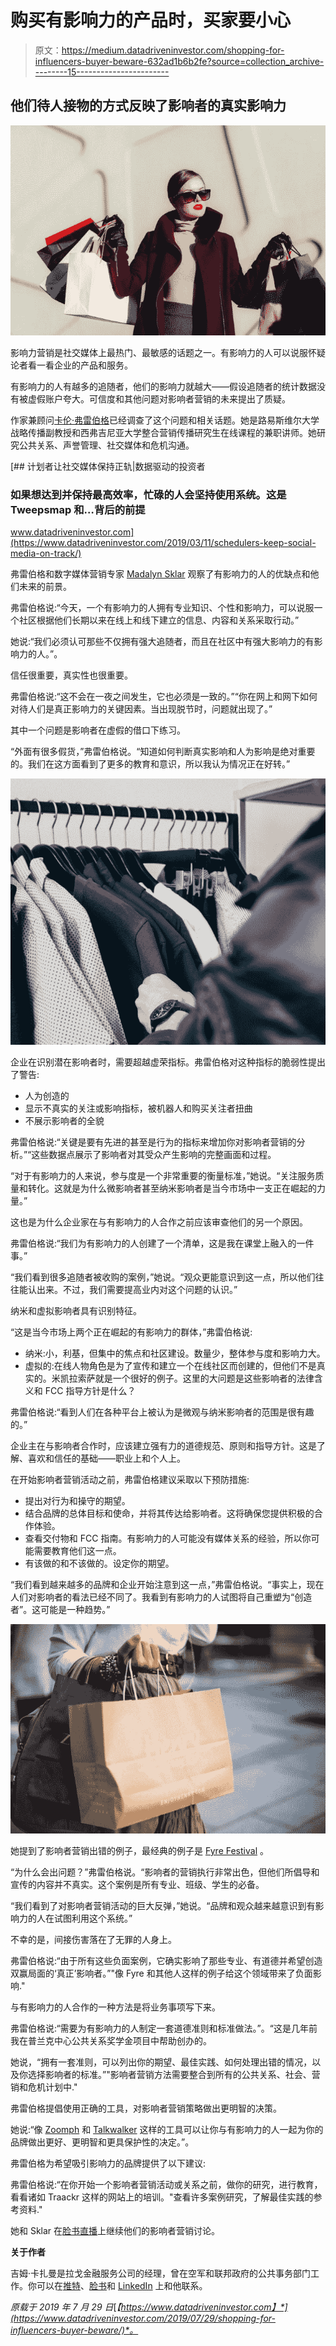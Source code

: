 # 购买有影响力的产品时，买家要小心

> 原文：<https://medium.datadriveninvestor.com/shopping-for-influencers-buyer-beware-632ad1b6b2fe?source=collection_archive---------15----------------------->

## 他们待人接物的方式反映了影响者的真实影响力

![](img/b0ef53d563bc7230f34b778b17c8ccbd.png)

影响力营销是社交媒体上最热门、最敏感的话题之一。有影响力的人可以说服怀疑论者看一看企业的产品和服务。

有影响力的人有越多的追随者，他们的影响力就越大——假设追随者的统计数据没有被虚假账户夸大。可信度和其他问题对影响者营销的未来提出了质疑。

作家兼顾问[卡伦·弗雷伯格](https://twitter.com/kfreberg/)已经调查了这个问题和相关话题。她是路易斯维尔大学战略传播副教授和西弗吉尼亚大学整合营销传播研究生在线课程的兼职讲师。她研究公共关系、声誉管理、社交媒体和危机沟通。

[](https://www.datadriveninvestor.com/2019/03/11/schedulers-keep-social-media-on-track/) [## 计划者让社交媒体保持正轨|数据驱动的投资者

### 如果想达到并保持最高效率，忙碌的人会坚持使用系统。这是 Tweepsmap 和…背后的前提

www.datadriveninvestor.com](https://www.datadriveninvestor.com/2019/03/11/schedulers-keep-social-media-on-track/) 

弗雷伯格和数字媒体营销专家 [Madalyn Sklar](https://twitter.com/MadalynSklar/) 观察了有影响力的人的优缺点和他们未来的前景。

弗雷伯格说:“今天，一个有影响力的人拥有专业知识、个性和影响力，可以说服一个社区根据他们长期以来在线上和线下建立的信息、内容和关系采取行动。”

她说:“我们必须认可那些不仅拥有强大追随者，而且在社区中有强大影响力的有影响力的人。”。

信任很重要，真实性也很重要。

弗雷伯格说:“这不会在一夜之间发生，它也必须是一致的。”“你在网上和网下如何对待人们是真正影响力的关键因素。当出现脱节时，问题就出现了。”

其中一个问题是影响者在虚假的借口下练习。

“外面有很多假货，”弗雷伯格说。“知道如何判断真实影响和人为影响是绝对重要的。我们在这方面看到了更多的教育和意识，所以我认为情况正在好转。”

![](img/17290e9db22029201e60d38a97fec0ec.png)

企业在识别潜在影响者时，需要超越虚荣指标。弗雷伯格对这种指标的脆弱性提出了警告:

*   人为创造的
*   显示不真实的关注或影响指标，被机器人和购买关注者扭曲
*   不展示影响者的全貌

弗雷伯格说:“关键是要有先进的甚至是行为的指标来增加你对影响者营销的分析。”“这些数据点展示了影响者对其受众产生影响的完整画面和过程。

“对于有影响力的人来说，参与度是一个非常重要的衡量标准，”她说。“关注服务质量和转化。这就是为什么微影响者甚至纳米影响者是当今市场中一支正在崛起的力量。”

这也是为什么企业家在与有影响力的人合作之前应该审查他们的另一个原因。

弗雷伯格说:“我们为有影响力的人创建了一个清单，这是我在课堂上融入的一件事。”

“我们看到很多追随者被收购的案例，”她说。“观众更能意识到这一点，所以他们往往能认出来。不过，我们需要提高业内对这个问题的认识。”

纳米和虚拟影响者具有识别特征。

“这是当今市场上两个正在崛起的有影响力的群体，”弗雷伯格说:

*   纳米:小，利基，但集中的焦点和社区建设。数量少，整体参与度和影响力大。
*   虚拟的:在线人物角色是为了宣传和建立一个在线社区而创建的，但他们不是真实的。米凯拉索萨就是一个很好的例子。这里的大问题是这些影响者的法律含义和 FCC 指导方针是什么？

弗雷伯格说:“看到人们在各种平台上被认为是微观与纳米影响者的范围是很有趣的。”

企业主在与影响者合作时，应该建立强有力的道德规范、原则和指导方针。这是了解、喜欢和信任的基础——职业上和个人上。

在开始影响者营销活动之前，弗雷伯格建议采取以下预防措施:

*   提出对行为和操守的期望。
*   结合品牌的总体目标和使命，并将其传达给影响者。这将确保您提供积极的合作体验。
*   查看交付物和 FCC 指南。有影响力的人可能没有媒体关系的经验，所以你可能需要教育他们这一点。
*   有该做的和不该做的。设定你的期望。

“我们看到越来越多的品牌和企业开始注意到这一点，”弗雷伯格说。“事实上，现在人们对影响者的看法已经不同了。我看到有影响力的人试图将自己重塑为“创造者”。这可能是一种趋势。”

![](img/934c22e2c2b70f6c960ca779f42ec024.png)

她提到了影响者营销出错的例子，最经典的例子是 [Fyre Festival](https://en.wikipedia.org/wiki/Fyre_Festival) 。

“为什么会出问题？”弗雷伯格说。“影响者的营销执行非常出色，但他们所倡导和宣传的内容并不真实。这个案例是所有专业、班级、学生的必备。

“我们看到了对影响者营销活动的巨大反弹，”她说。“品牌和观众越来越意识到有影响力的人在试图利用这个系统。”

不幸的是，间接伤害落在了无罪的人身上。

弗雷伯格说:“由于所有这些负面案例，它确实影响了那些专业、有道德并希望创造双赢局面的‘真正’影响者。”"像 Fyre 和其他人这样的例子给这个领域带来了负面影响."

与有影响力的人合作的一种方法是将业务事项写下来。

弗雷伯格说:“需要为有影响力的人制定一套道德准则和标准做法。”。“这是几年前我在普兰克中心公共关系奖学金项目中帮助创办的。

她说，“拥有一套准则，可以列出你的期望、最佳实践、如何处理出错的情况，以及你选择影响者的标准。”"影响者营销方法需要整合到所有的公共关系、社会、营销和危机计划中."

弗雷伯格提倡使用正确的工具，对影响者营销策略做出更明智的决策。

她说:“像 [Zoomph](https://twitter.com/Zoomph/) 和 [Talkwalker](https://twitter.com/Talkwalker/) 这样的工具可以让你与有影响力的人一起为你的品牌做出更好、更明智和更具保护性的决定。”。

弗雷伯格为希望吸引影响力的品牌提供了以下建议:

弗雷伯格说:“在你开始一个影响者营销活动或关系之前，做你的研究，进行教育，看看诸如 Traackr 这样的网站上的培训。"查看许多案例研究，了解最佳实践的参考资料."

她和 Sklar 在[脸书直播](https://www.facebook.com/manage.soc/videos/2175313419447714/)上继续他们的影响者营销讨论。

**关于作者**

吉姆·卡扎曼是拉戈金融服务公司的经理，曾在空军和联邦政府的公共事务部门工作。你可以在[推特](https://twitter.com/JKatzaman?source=post_page---------------------------)、[脸书](https://www.facebook.com/jim.katzaman?source=post_page---------------------------)和 [LinkedIn](https://www.linkedin.com/in/jim-katzaman-33641b21/?source=post_page---------------------------) 上和他联系。

*原载于 2019 年 7 月 29 日*[*【https://www.datadriveninvestor.com】*](https://www.datadriveninvestor.com/2019/07/29/shopping-for-influencers-buyer-beware/)*。*